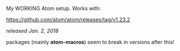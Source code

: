 My WORKING Atom setup. Works with:

https://github.com/atom/atom/releases/tag/v1.23.2

*released Jan. 2, 2018*

packages (mainly **atom-macros**) seem to break in versions after this!